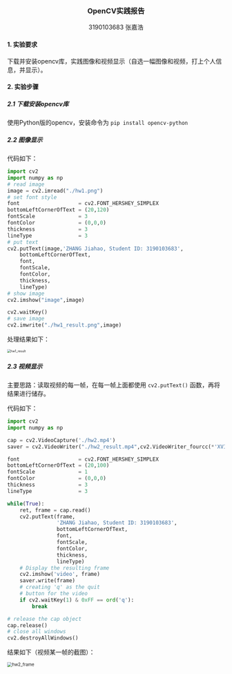 <center><h3>OpenCV实践报告</h3></center>

<center>3190103683 张嘉浩</center>

#### 1. 实验要求

下载并安装opencv库，实践图像和视频显示（自选一幅图像和视频，打上个人信息，并显示）。

#### 2. 实验步骤

##### 2.1 下载安装opencv库

使用Python版的opencv，安装命令为 `pip install opencv-python`

##### 2.2 图像显示

代码如下：

```python
import cv2
import numpy as np
# read image
image = cv2.imread("./hw1.png")
# set font style
font                   = cv2.FONT_HERSHEY_SIMPLEX
bottomLeftCornerOfText = (20,120)
fontScale              = 3
fontColor              = (0,0,0)
thickness              = 3
lineType               = 3
# put text
cv2.putText(image,'ZHANG Jiahao, Student ID: 3190103683', 
    bottomLeftCornerOfText, 
    font, 
    fontScale,
    fontColor,
    thickness,
    lineType)
# show image
cv2.imshow("image",image)

cv2.waitKey()
# save image
cv2.imwrite("./hw1_result.png",image)
```

处理结果如下：

<img src="/Users/zhangjiahao/Desktop/Image Processing/HW/week1/code/hw1_result.png" alt="hw1_result" style="zoom:50%;" />



##### 2.3 视频显示

主要思路：读取视频的每一帧，在每一帧上面都使用 `cv2.putText()` 函数，再将结果进行储存。

代码如下：

```python
import cv2
import numpy as np

cap = cv2.VideoCapture('./hw2.mp4')
saver = cv2.VideoWriter("./hw2_result.mp4",cv2.VideoWriter_fourcc(*'XVID'),24,(int(cap.get(cv2.CAP_PROP_FRAME_WIDTH)), int(cap.get(cv2.CAP_PROP_FRAME_HEIGHT))))

font                   = cv2.FONT_HERSHEY_SIMPLEX
bottomLeftCornerOfText = (20,100)
fontScale              = 1
fontColor              = (0,0,0)
thickness              = 3
lineType               = 3

while(True):
    ret, frame = cap.read()
    cv2.putText(frame, 
                'ZHANG Jiahao, Student ID: 3190103683',
                bottomLeftCornerOfText,
                font,
                fontScale, 
                fontColor, 
                thickness, 
                lineType)
	# Display the resulting frame
    cv2.imshow('video', frame)
    saver.write(frame)
	# creating 'q' as the quit
	# button for the video
    if cv2.waitKey(1) & 0xFF == ord('q'):
        break

# release the cap object
cap.release()
# close all windows
cv2.destroyAllWindows()
```

结果如下（视频某一帧的截图）：

<img src="/Users/zhangjiahao/Desktop/Image Processing/HW/week1/code/hw2_frame.png" alt="hw2_frame" style="zoom:70%;" />
